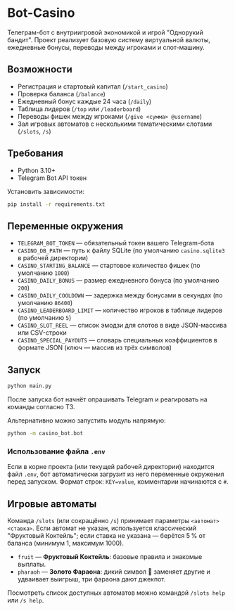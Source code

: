 # Bot-Casino

Телеграм-бот с внутриигровой экономикой и игрой "Однорукий бандит". Проект реализует базовую систему виртуальной валюты, ежедневные бонусы, переводы между игроками и слот-машину.

## Возможности
- Регистрация и стартовый капитал (`/start_casino`)
- Проверка баланса (`/balance`)
- Ежедневный бонус каждые 24 часа (`/daily`)
- Таблица лидеров (`/top` или `/leaderboard`)
- Переводы фишек между игроками (`/give <сумма> @username`)
- Зал игровых автоматов с несколькими тематическими слотами (`/slots`, `/s`)

## Требования
- Python 3.10+
- Telegram Bot API токен

Установить зависимости:
```bash
pip install -r requirements.txt
```

## Переменные окружения
- `TELEGRAM_BOT_TOKEN` — обязательный токен вашего Telegram-бота
- `CASINO_DB_PATH` — путь к файлу SQLite (по умолчанию `casino.sqlite3` в рабочей директории)
- `CASINO_STARTING_BALANCE` — стартовое количество фишек (по умолчанию `1000`)
- `CASINO_DAILY_BONUS` — размер ежедневного бонуса (по умолчанию `200`)
- `CASINO_DAILY_COOLDOWN` — задержка между бонусами в секундах (по умолчанию `86400`)
- `CASINO_LEADERBOARD_LIMIT` — количество игроков в таблице лидеров (по умолчанию `5`)
- `CASINO_SLOT_REEL` — список эмодзи для слотов в виде JSON-массива или CSV-строки
- `CASINO_SPECIAL_PAYOUTS` — словарь специальных коэффициентов в формате JSON (ключ — массив из трёх символов)

## Запуск
```bash
python main.py
```

После запуска бот начнёт опрашивать Telegram и реагировать на команды согласно ТЗ.

Альтернативно можно запустить модуль напрямую:

```bash
python -m casino_bot.bot
```

### Использование файла `.env`

Если в корне проекта (или текущей рабочей директории) находится файл `.env`, бот автоматически загрузит из него переменные окружения перед запуском. Формат строк: `KEY=value`, комментарии начинаются с `#`.

## Игровые автоматы

Команда `/slots` (или сокращённо `/s`) принимает параметры `<автомат> <ставка>`. Если автомат не указан, используется классический "Фруктовый Коктейль"; если ставка не указана — берётся 5 % от баланса (минимум 1, максимум 1000).

- `fruit` — **Фруктовый Коктейль**: базовые правила и знакомые выплаты.
- `pharaoh` — **Золото Фараона**: дикий символ 🗿 заменяет другие и удваивает выигрыш, три фараона дают джекпот.

Посмотреть список доступных автоматов можно командой `/slots help` или `/s help`.
